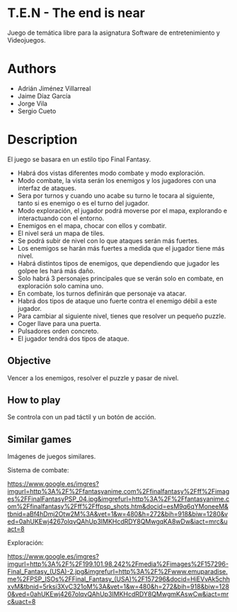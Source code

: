# T.E.N - The end is near

Juego de temática libre para la asignatura Software de entretenimiento y Videojuegos.

# Authors
  
  * Adrián Jiménez Villarreal
  * Jaime Díaz García
  * Jorge Vila
  * Sergio Cueto

# Description

El juego se basara en un estilo tipo Final Fantasy.

*	Habrá dos vistas diferentes modo combate y modo exploración.
*	Modo combate, la vista serán los enemigos y los jugadores con una interfaz de ataques.
*	Sera por turnos y cuando uno acabe su turno le tocara al siguiente, tanto si es enemigo o es el turno del jugador.
*	Modo exploración, el jugador podrá moverse por el mapa, explorando e interactuando con el entorno.
*	Enemigos en el mapa, chocar con ellos y combatir.
*	El nivel será un mapa de tiles.
*	Se podrá subir de nivel con lo que ataques serán más fuertes.
*	Los enemigos se harán más fuertes a medida que el jugador tiene más nivel.
*	Habrá distintos tipos de enemigos, que dependiendo que jugador les golpee les hará más daño.
*	Solo habrá 3 personajes principales que se verán solo en combate, en exploración solo camina uno.
*	En combate, los turnos definirán que personaje va atacar.
*	Habrá dos tipos de ataque uno fuerte contra el enemigo débil a este jugador.
*	Para cambiar al siguiente nivel, tienes que resolver un pequeño puzzle.
*	Coger llave para una puerta.
*	Pulsadores orden concreto.
*	El jugador tendrá dos tipos de ataque.

## Objective

Vencer a los enemigos, resolver el puzzle y pasar de nivel.

## How to play

Se controla con un pad táctil y un botón de acción.

## Similar games

Imágenes de juegos similares.

Sistema de combate:
 
https://www.google.es/imgres?imgurl=http%3A%2F%2Ffantasyanime.com%2Ffinalfantasy%2Fff%2Fimages%2FFinalFantasyPSP_04.jpg&imgrefurl=http%3A%2F%2Ffantasyanime.com%2Ffinalfantasy%2Fff%2Fffpsp_shots.htm&docid=esM9q6qYMoneeM&tbnid=aBf4hDmj2Otw2M%3A&vet=1&w=480&h=272&bih=918&biw=1280&ved=0ahUKEwj4267olqvQAhUp3IMKHcdRDY8QMwgqKA8wDw&iact=mrc&uact=8

Exploración:
 
https://www.google.es/imgres?imgurl=http%3A%2F%2F199.101.98.242%2Fmedia%2Fimages%2F157296-Final_Fantasy_(USA)-2.jpg&imgrefurl=http%3A%2F%2Fwww.emuparadise.me%2FPSP_ISOs%2FFinal_Fantasy_(USA)%2F157296&docid=HiEVvAk5chhxvM&tbnid=5rksi3XvC321oM%3A&vet=1&w=480&h=272&bih=918&biw=1280&ved=0ahUKEwj4267olqvQAhUp3IMKHcdRDY8QMwgmKAswCw&iact=mrc&uact=8
